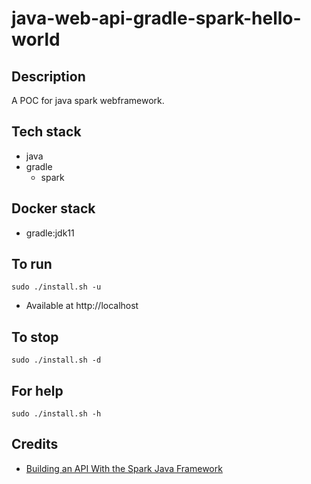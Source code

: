 # java-web-api-gradle-spark-hello-world

## Description
A POC for java spark webframework.

## Tech stack
- java
- gradle
  - spark

## Docker stack
- gradle:jdk11

## To run
`sudo ./install.sh -u`
- Available at http://localhost

## To stop
`sudo ./install.sh -d`

## For help
`sudo ./install.sh -h`

## Credits
- [Building an API With the Spark Java Framework](https://www.baeldung.com/spark-framework-rest-api)
